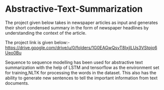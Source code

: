 # Abstractive-Text-Summarization

The project given below takes in newspaper articles as input and generates their short condensed summary in the form of newspaper headlines by understanding the context of the article.

The project link is given below:-
https://drive.google.com/drive/u/0/folders/1G0EAGwQsvT8IxjILUs3VStpjo6Ueo0Bu


Sequence to sequence modelling has been used for abstractive text summarization with the help of LSTM and tensorflow as the environment set for training,NLTK for processing the words in the dataset.
This also has the ability to generate new sentences to tell the important information from text documents.
